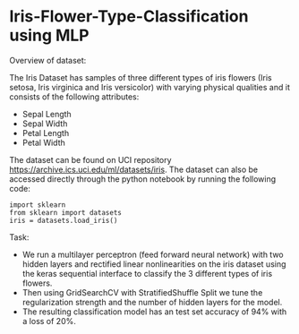 # Iris-Flower-Type-Classification using MLP 

Overview of dataset:

The Iris Dataset has samples of three different types of iris flowers (Iris setosa, Iris virginica and Iris versicolor) with varying physical qualities and it consists of the following attributes:
- Sepal Length
- Sepal Width
- Petal Length
- Petal Width

The dataset can be found on UCI repository https://archive.ics.uci.edu/ml/datasets/iris.
The dataset can also be accessed directly through the python notebook by running the following code:
```
import sklearn
from sklearn import datasets
iris = datasets.load_iris()
```
Task:
- We run a multilayer perceptron (feed forward neural network) with two hidden layers and rectified linear nonlinearities on the iris dataset using the keras sequential interface to classify the 3 different types of iris flowers. 
- Then using GridSearchCV with StratifiedShuffle Split we tune the regularization strength and the number of hidden layers for the model.
- The resulting classification model has an test set accuracy of 94% with a loss of 20%.

